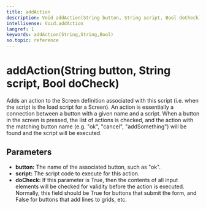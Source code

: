 ```yaml
---
title: addAction
description: Void addAction(String button, String script, Bool doCheck)
intellisense: Void.addAction
langref: 1
keywords: addAction(String,String,Bool)
so.topic: reference
---
```


# addAction(String button, String script, Bool doCheck)

Adds an action to the Screen definition associated with this script (i.e. when the script is the load script for a Screen). An action is essentially a connection between a button with a given name and a script. When a button in the screen is pressed, the list of actions is checked, and the action with the matching button name (e.g. "ok", "cancel", "addSomething") will be found and the script will be executed.

## Parameters

* **button:** The name of the associated button, such as "ok".
* **script:** The script code to execute for this action.
* **doCheck:** If this parameter is True, then the contents of all input elements will be checked for validity before the action is executed. Normally, this field should be True for buttons that submit the form, and False for buttons that add lines to grids, etc.
